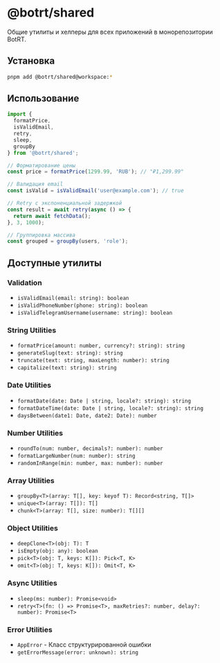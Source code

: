 # @botrt/shared

Общие утилиты и хелперы для всех приложений в монорепозитории BotRT.

## Установка

```bash
pnpm add @botrt/shared@workspace:*
```

## Использование

```typescript
import { 
  formatPrice, 
  isValidEmail, 
  retry,
  sleep,
  groupBy 
} from '@botrt/shared';

// Форматирование цены
const price = formatPrice(1299.99, 'RUB'); // "₽1,299.99"

// Валидация email
const isValid = isValidEmail('user@example.com'); // true

// Retry с экспоненциальной задержкой
const result = await retry(async () => {
  return await fetchData();
}, 3, 1000);

// Группировка массива
const grouped = groupBy(users, 'role');
```

## Доступные утилиты

### Validation
- `isValidEmail(email: string): boolean`
- `isValidPhoneNumber(phone: string): boolean`
- `isValidTelegramUsername(username: string): boolean`

### String Utilities
- `formatPrice(amount: number, currency?: string): string`
- `generateSlug(text: string): string`
- `truncate(text: string, maxLength: number): string`
- `capitalize(text: string): string`

### Date Utilities
- `formatDate(date: Date | string, locale?: string): string`
- `formatDateTime(date: Date | string, locale?: string): string`
- `daysBetween(date1: Date, date2: Date): number`

### Number Utilities
- `roundTo(num: number, decimals?: number): number`
- `formatLargeNumber(num: number): string`
- `randomInRange(min: number, max: number): number`

### Array Utilities
- `groupBy<T>(array: T[], key: keyof T): Record<string, T[]>`
- `unique<T>(array: T[]): T[]`
- `chunk<T>(array: T[], size: number): T[][]`

### Object Utilities
- `deepClone<T>(obj: T): T`
- `isEmpty(obj: any): boolean`
- `pick<T>(obj: T, keys: K[]): Pick<T, K>`
- `omit<T>(obj: T, keys: K[]): Omit<T, K>`

### Async Utilities
- `sleep(ms: number): Promise<void>`
- `retry<T>(fn: () => Promise<T>, maxRetries?: number, delay?: number): Promise<T>`

### Error Utilities
- `AppError` - Класс структурированной ошибки
- `getErrorMessage(error: unknown): string`

